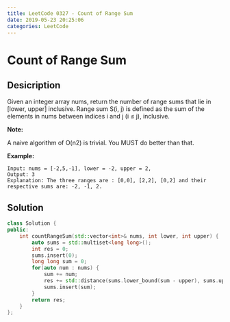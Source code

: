 ```yaml
---
title: LeetCode 0327 - Count of Range Sum
date: 2019-05-23 20:25:06
categories: LeetCode
---
```

# Count of Range Sum

<!--more-->

## Desicription

Given an integer array nums, return the number of range sums that lie in [lower, upper] inclusive.
Range sum S(i, j) is defined as the sum of the elements in nums between indices i and j (i ≤ j), inclusive.

**Note:**

A naive algorithm of O(n2) is trivial. You MUST do better than that.

**Example:**

```
Input: nums = [-2,5,-1], lower = -2, upper = 2,
Output: 3 
Explanation: The three ranges are : [0,0], [2,2], [0,2] and their respective sums are: -2, -1, 2.
```

## Solution

```cpp
class Solution {
public:
    int countRangeSum(std::vector<int>& nums, int lower, int upper) {
        auto sums = std::multiset<long long>();
        int res = 0;
        sums.insert(0);
        long long sum = 0;
        for(auto num : nums) {
            sum += num;
            res += std::distance(sums.lower_bound(sum - upper), sums.upper_bound(sum - lower));
            sums.insert(sum);
        }
        return res;
    }
};
```